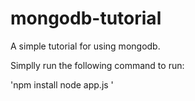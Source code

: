 mongodb-tutorial
================

A simple tutorial for using mongodb.

Simplly run the following command to run:

'npm install
node app.js
'